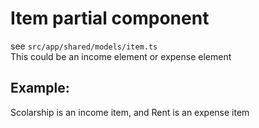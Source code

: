 # Item partial component
see `src/app/shared/models/item.ts`  
This could be an income element or expense element
## Example:
Scolarship is an income item, and Rent is an expense item